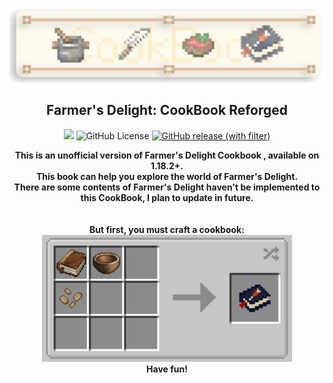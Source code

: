 <div align="center">
    <img width=800 src="https://raw.githubusercontent.com/Hotakus/fd-cookbook-reforged/master/src/main/resources/logo.png"><br>
    <h2>Farmer's Delight: CookBook Reforged</h2><img width=100 src="https://img.shields.io/github/actions/workflow/status/hotakus/fd-cookbook-reforged/gradle.yml?style=flat-square">
  <img alt="GitHub License" width=115  src="https://img.shields.io/github/license/hotakus/fd-cookbook-reforged?style=flat-square">
  <a href="https://github.com/Hotakus/fd-cookbook-reforged/releases"><img alt="GitHub release (with filter)" width=150 src="https://img.shields.io/github/v/release/hotakus/fd-cookbook-reforged?sort=date&display_name=release&style=flat-square"></a>
    <p><strong>
      This is an unofficial version of Farmer's Delight Cookbook , available on 1.18.2+.  <br>
      This book can help you explore the world of Farmer's Delight.  <br>
      There are some contents of Farmer's Delight haven't be implemented to this CookBook, I plan to update in future. <br>
      <br><br>But first, you must craft a cookbook: <br>
      <img width=400 src="https://raw.githubusercontent.com/Hotakus/fd-cookbook-reforged/master/src/main/resources/recipes.png"> <br>
      Have fun!
    </strong></p>
</div>